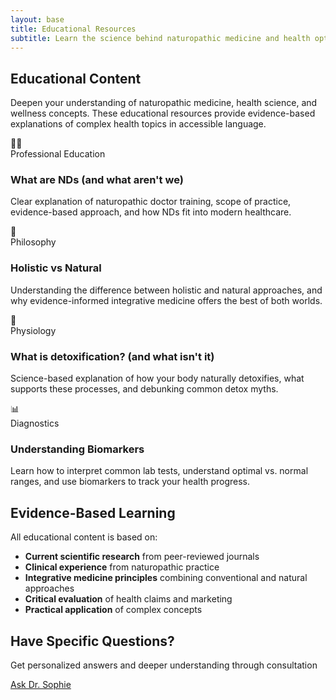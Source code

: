 ```yaml
---
layout: base
title: Educational Resources
subtitle: Learn the science behind naturopathic medicine and health optimization.
---
```


<div class="content-section">

## Educational Content

Deepen your understanding of naturopathic medicine, health science, and wellness concepts. These educational resources provide evidence-based explanations of complex health topics in accessible language.

</div>

<div class="content-grid">

  <div class="card resource-card educational">
    <a href="/resources/educational/what-are-nds/" style="text-decoration: none; color: inherit;">
      <div class="card-image">👩‍⚕️</div>
      <div class="card-content">
        <div class="card-meta">Professional Education</div>
        <h3>What are NDs (and what aren't we)</h3>
        <p>Clear explanation of naturopathic doctor training, scope of practice, evidence-based approach, and how NDs fit into modern healthcare.</p>
      </div>
    </a>
  </div>

  <div class="card resource-card educational">
    <a href="/resources/educational/holistic-vs-natural/" style="text-decoration: none; color: inherit;">
      <div class="card-image">🌿</div>
      <div class="card-content">
        <div class="card-meta">Philosophy</div>
        <h3>Holistic vs Natural</h3>
        <p>Understanding the difference between holistic and natural approaches, and why evidence-informed integrative medicine offers the best of both worlds.</p>
      </div>
    </a>
  </div>

  <div class="card resource-card educational">
    <a href="/resources/educational/what-is-detoxification/" style="text-decoration: none; color: inherit;">
      <div class="card-image">🔄</div>
      <div class="card-content">
        <div class="card-meta">Physiology</div>
        <h3>What is detoxification? (and what isn't it)</h3>
        <p>Science-based explanation of how your body naturally detoxifies, what supports these processes, and debunking common detox myths.</p>
      </div>
    </a>
  </div>

  <div class="card resource-card educational">
    <a href="/resources/educational/understanding-biomarkers/" style="text-decoration: none; color: inherit;">
      <div class="card-image">📊</div>
      <div class="card-content">
        <div class="card-meta">Diagnostics</div>
        <h3>Understanding Biomarkers</h3>
        <p>Learn how to interpret common lab tests, understand optimal vs. normal ranges, and use biomarkers to track your health progress.</p>
      </div>
    </a>
  </div>

</div>

<div class="content-section">

## Evidence-Based Learning

All educational content is based on:

- **Current scientific research** from peer-reviewed journals
- **Clinical experience** from naturopathic practice
- **Integrative medicine principles** combining conventional and natural approaches
- **Critical evaluation** of health claims and marketing
- **Practical application** of complex concepts

</div>

<div class="cta-section">
  <h2>Have Specific Questions?</h2>
  <p>Get personalized answers and deeper understanding through consultation</p>
  <a href="/bookings/" class="btn">Ask Dr. Sophie</a>
</div>